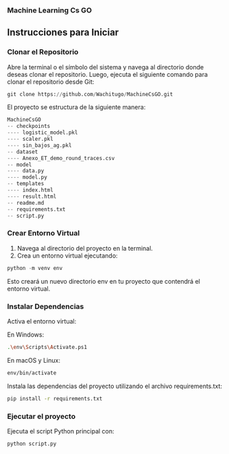 ### Machine Learning Cs GO
## Instrucciones para Iniciar
### Clonar el Repositorio
Abre la terminal o el símbolo del sistema y navega al directorio donde deseas clonar el repositorio. Luego, ejecuta el siguiente comando para clonar el repositorio desde Git:
```python
git clone https://github.com/Wachitugo/MachineCsGO.git             
```
El proyecto se estructura de la siguiente manera:

```python
MachineCsGO
-- checkpoints
---- logistic_model.pkl
---- scaler.pkl
---- sin_bajos_ag.pkl
-- dataset
---- Anexo_ET_demo_round_traces.csv
-- model
---- data.py
---- model.py
-- templates
---- index.html
---- result.html
-- readme.md
-- requirements.txt
-- script.py
```
### Crear Entorno Virtual
1. Navega al directorio del proyecto en la terminal.
2. Crea un entorno virtual ejecutando:
```python
python -m venv env
```
Esto creará un nuevo directorio env en tu proyecto que contendrá el entorno virtual.

### Instalar Dependencias
Activa el entorno virtual:

En Windows:
```bash
.\env\Scripts\Activate.ps1
```
En macOS y Linux:

```bash
env/bin/activate
```
Instala las dependencias del proyecto utilizando el archivo requirements.txt:
```bash
pip install -r requirements.txt
```
### Ejecutar el proyecto
Ejecuta el script Python principal con:

```bash
python script.py
```
